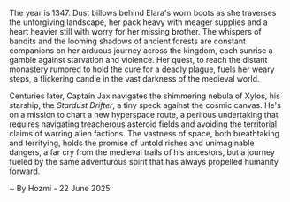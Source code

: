 
The year is 1347.  Dust billows behind Elara's worn boots as she traverses the unforgiving landscape, her pack heavy with meager supplies and a heart heavier still with worry for her missing brother.  The whispers of bandits and the looming shadows of ancient forests are constant companions on her arduous journey across the kingdom, each sunrise a gamble against starvation and violence.  Her quest, to reach the distant monastery rumored to hold the cure for a deadly plague, fuels her weary steps, a flickering candle in the vast darkness of the medieval world.

Centuries later, Captain Jax navigates the shimmering nebula of Xylos, his starship, the *Stardust Drifter*, a tiny speck against the cosmic canvas.  He's on a mission to chart a new hyperspace route, a perilous undertaking that requires navigating treacherous asteroid fields and avoiding the territorial claims of warring alien factions.  The vastness of space, both breathtaking and terrifying, holds the promise of untold riches and unimaginable dangers, a far cry from the medieval trails of his ancestors, but a journey fueled by the same adventurous spirit that has always propelled humanity forward.

~ By Hozmi - 22 June 2025
